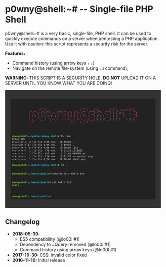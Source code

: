 # p0wny@shell:~# -- Single-file PHP Shell

p0wny@shell:~# is a very basic, single-file, PHP shell. It can be used to quickly execute commands on a server when pentesting a PHP application. Use it with caution: this script represents a security risk for the server.

**Features:**

* Command history (using arrow keys `↑` `↓`)
* Navigate on the remote file-system (using `cd` command),

**WARNING:** THIS SCRIPT IS A SECURITY HOLE. **DO NOT** UPLOAD IT ON A SERVER UNTIL YOU KNOW WHAT YOU ARE DOING!

![Screenshot](./screenshot.png)


## Changelog

* **2018-05-30:**
  * ES5 compatibility (@lo00l #1)
  * Dependency to JQuery removed (@lo00l #1)
  * Command history using arrow keys (@lo00l #1)
* **2017-10-30:** CSS: invalid color fixed
* **2016-11-10:** Initial release
